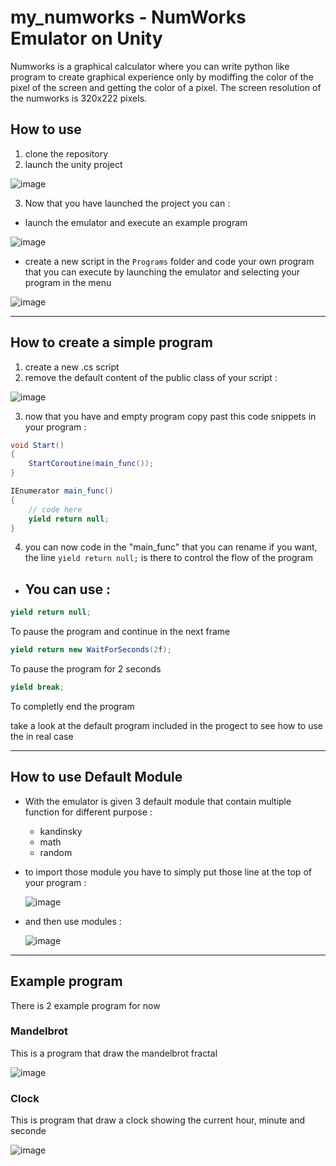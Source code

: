 # my_numworks - NumWorks Emulator on Unity
Numworks is a graphical calculator where you can write python like program to create graphical experience only by modiffing the color of the pixel of the screen and getting the color of a pixel.
The screen resolution of the numworks is 320x222 pixels.

## How to use

1. clone the repository
2. launch the unity project

![image](https://github.com/thibaudcathala/my_numworks/assets/114906947/529cce57-08e8-4fc0-b7f4-0c921fc5c719)

3. Now that you have launched the project you can :
  - launch the emulator and execute an example program

  ![image](https://github.com/thibaudcathala/my_numworks/assets/114906947/7f431c17-a8e3-4484-9221-3ba5f882d6bb)

  - create a new script in the `Programs` folder and code your own program that you can execute by launching the emulator and selecting your program in the menu

  ![image](https://github.com/thibaudcathala/my_numworks/assets/114906947/51788c7e-1f0d-4d8b-8b07-2514e98b9e45)

---------
## How to create a simple program

1. create a new .cs script
2. remove the default content of the public class of your script :

  ![image](https://github.com/thibaudcathala/my_numworks/assets/114906947/5e74e237-4951-4fca-a7fc-d2378c8e1d2f)

3. now that you have and empty program copy past this code snippets in your program :

```cs
void Start()
{
    StartCoroutine(main_func());
}

IEnumerator main_func()
{
    // code here
    yield return null;
}
```

4. you can now code in the "main_func" that you can rename if you want, the line `yield return null;` is there to control the flow of the program
- You can use :
  -
```cs
yield return null;
```
To pause the program and continue in the next frame
```cs
yield return new WaitForSeconds(2f);
```
To pause the program for 2 seconds
```cs
yield break;
```
To completly end the program

take a look at the default program included in the progect to see how to use the in real case

------
## How to use Default Module

- With the emulator is given 3 default module that contain multiple function for different purpose :
    - kandinsky
    - math
    - random

- to import those module you have to simply put those line at the top of your program :

  ![image](https://github.com/thibaudcathala/my_numworks/assets/114906947/cef9dcd5-aca0-4515-8c3c-261f83dc0ee8)

- and then use modules :

  ![image](https://github.com/thibaudcathala/my_numworks/assets/114906947/9889c17b-ddd7-41f9-8ed8-8f9b1d671afe)

-------
## Example program

There is 2 example program for now

### Mandelbrot

This is a program that draw the mandelbrot fractal

![image](https://github.com/thibaudcathala/my_numworks/assets/114906947/19526921-cd8d-4c5a-a980-11331c37a142)

### Clock

This is program that draw a clock showing the current hour, minute and seconde

![image](https://github.com/thibaudcathala/my_numworks/assets/114906947/25b6c954-8313-4d29-93db-00eca8c58dc4)
